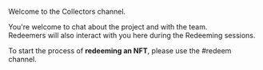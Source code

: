 Welcome to the Collectors channel.   

You're welcome to chat about the project and with the team.  
Redeemers will also interact with you here during the Redeeming sessions. 
 
To start the process of **redeeming an NFT**, please use the #redeem channel.